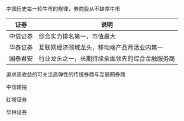 中国历史每一轮牛市的规律，券商股从不缺席牛市

| 证券     | 说明                                           |
| -------- | ---------------------------------------------- |
| 中信证券 | 综合实力排名第一，市值最大                     |
| 华泰证券 | 互联网经济领域龙头，移动端产品月活业内第一     |
| 国泰君安 | 行业龙头之一，长期持续全面领先的综合金融服务商 |



追求高收益的可关注高弹性的传统券商与互联网券商

中信建投

红塔证券

华林证券



